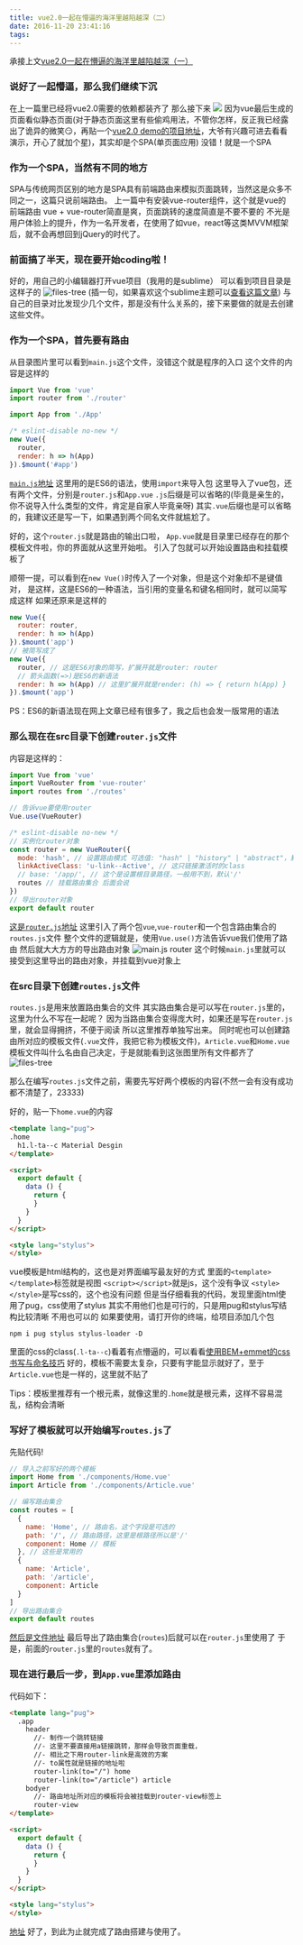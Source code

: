 ```yaml
---
title: vue2.0一起在懵逼的海洋里越陷越深（二）
date: 2016-11-20 23:41:16
tags:
---
```

承接上文[vue2.0一起在懵逼的海洋里越陷越深（一）](http://www.leenty.com/2016/10/21/vue2-1/)
### 说好了一起懵逼，那么我们继续下沉
在上一篇里已经将vue2.0需要的依赖都装齐了
那么接下来
![](http://upload-images.jianshu.io/upload_images/2005796-3fc063c8fb0b1fba.png?imageMogr2/auto-orient/strip%7CimageView2/2/w/1240)
因为vue最后生成的页面看似静态页面(对于静态页面这里有些偷鸡用法，不管你怎样，反正我已经露出了诡异的微笑😏，再贴一个[vue2.0 demo的项目地址](https://github.com/leenty/vue2)，大爷有兴趣可进去看看演示，开心了就加个星)，其实却是个SPA(单页面应用)
没错！就是一个SPA

### 作为一个SPA，当然有不同的地方
SPA与传统网页区别的地方是SPA具有前端路由来模拟页面跳转，当然这是众多不同之一，这篇只说前端路由。
上一篇中有安装vue-router组件，这个就是vue的前端路由
vue + vue-router简直是爽，页面跳转的速度简直是不要不要的
不光是用户体验上的提升，作为一名开发者，在使用了如vue，react等这类MVVM框架后，就不会再想回到jQuery的时代了。

### 前面搞了半天，现在要开始coding啦！
好的，用自己的小编辑器打开vue项目（我用的是sublime）
可以看到项目目录是这样子的
![files-tree](http://upload-images.jianshu.io/upload_images/2005796-e8d30c83712c89f2.png?imageMogr2/auto-orient/strip%7CimageView2/2/w/1240)
(插一句，如果喜欢这个sublime主题可以[查看这篇文章](http://www.leenty.com/2016/10/06/sublime-material-theme/))
与自己的目录对比发现少几个文件，那是没有什么关系的，接下来要做的就是去创建这些文件。

### 作为一个SPA，首先要有路由
从目录图片里可以看到`main.js`这个文件，没错这个就是程序的入口
这个文件的内容是这样的
```js
import Vue from 'vue'
import router from './router'

import App from './App'

/* eslint-disable no-new */
new Vue({
  router,
  render: h => h(App)
}).$mount('#app')
```
[`main.js`地址](https://github.com/leenty/vue2/blob/master/src/main.js)
这里用的是ES6的语法，使用`import`来导入包
这里导入了vue包，还有两个文件，分别是`router.js`和`App.vue`
`.js`后缀是可以省略的(毕竟是亲生的，你不说导入什么类型的文件，肯定是自家人毕竟亲呀)
其实`.vue`后缀也是可以省略的，我建议还是写一下，如果遇到两个同名文件就尴尬了。

好的，这个`router.js`就是路由的输出口啦，
`App.vue`就是目录里已经存在的那个模板文件啦，你的界面就从这里开始啦。
引入了包就可以开始设置路由和挂载模板了

顺带一提，可以看到在`new Vue()`时传入了一个对象，但是这个对象却不是键值对，
是这样，这是ES6的一种语法，当引用的变量名和键名相同时，就可以简写成这样
如果还原来是这样的
```js
new Vue({
  router: router,
  render: h => h(App)
}).$mount('app')
// 被简写成了
new Vue({
  router, // 这是ES6对象的简写，扩展开就是router: router
  // 箭头函数(=>)是ES6的新语法
  render: h => h(App) // 这里扩展开就是render: (h) => { return h(App) }
}).$mount('app')
```
PS：ES6的新语法现在网上文章已经有很多了，我之后也会发一版常用的语法

### 那么现在在src目录下创建`router.js`文件
内容是这样的：
```js
import Vue from 'vue'
import VueRouter from 'vue-router'
import routes from './routes'

// 告诉vue要使用router
Vue.use(VueRouter)

/* eslint-disable no-new */
// 实例化router对象
const router = new VueRouter({
  mode: 'hash', // 设置路由模式 可选值: "hash" | "history" | "abstract"，默认"hash"
  linkActiveClass: 'u-link--Active', // 这只链接激活时的class
  // base: '/app/', // 这个是设置根目录路径，一般用不到，默认'/'
  routes // 挂载路由集合 后面会说
})
// 导出router对象
export default router
```
[这是`router.js`地址](https://github.com/leenty/vue2/blob/master/src/router.js)
这里引入了两个包`vue`,`vue-router`和一个包含路由集合的`routes.js`文件
整个文件的逻辑就是，使用`Vue.use()`方法告诉vue我们使用了路由
然后就大大方方的导出路由对象
![main.js router](http://upload-images.jianshu.io/upload_images/2005796-ebc26fa935c8cf9a.png?imageMogr2/auto-orient/strip%7CimageView2/2/w/1240)
这个时候`main.js`里就可以接受到这里导出的路由对象，并挂载到vue对象上

### 在src目录下创建`routes.js`文件
`routes.js`是用来放置路由集合的文件
其实路由集合是可以写在`router.js`里的，这里为什么不写在一起呢？
因为当路由集合变得庞大时，如果还是写在`router.js`里，就会显得拥挤，不便于阅读
所以这里推荐单独写出来。
同时呢也可以创建路由所对应的模板文件(`.vue`文件，我把它称为模板文件)，`Article.vue`和`Home.vue`
模板文件叫什么名由自己决定，于是就能看到这张图里所有文件都齐了
![files-tree](http://upload-images.jianshu.io/upload_images/2005796-e8d30c83712c89f2.png?imageMogr2/auto-orient/strip%7CimageView2/2/w/1240)

那么在编写`routes.js`文件之前，需要先写好两个模板的内容(不然一会有没有成功都不清楚了，23333)

好的，贴一下`home.vue`的内容
```html
<template lang="pug">
.home
  h1.l-ta--c Material Desgin
</template>

<script>
  export default {
    data () {
      return {
      }
    }
  }
</script>

<style lang="stylus">
</style>
```
vue模板是html结构的，这也是对界面编写最友好的方式
里面的`<template> </template>`标签就是视图
`<script></script>`就是js，这个没有争议
`<style></style>`是写css的，这个也没有问题
但是当仔细看我的代码，发现里面html使用了pug，css使用了stylus
其实不用他们也是可行的，只是用pug和stylus写结构比较清晰
不用也可以的
如果要使用，请打开你的终端，给项目添加几个包
```shell
npm i pug stylus stylus-loader -D
```
里面的css的class(`.l-ta--c`)看着有点懵逼的，可以看看[使用BEM+emmet的css书写与命名技巧](http://www.leenty.com/2016/11/06/css书写与命名技巧/#main)
好的，模板不需要太复杂，只要有字能显示就好了，至于`Article.vue`也是一样的，这里就不贴了

Tips：模板里推荐有一个根元素，就像这里的`.home`就是根元素，这样不容易混乱，结构会清晰

### 写好了模板就可以开始编写`routes.js`了
先贴代码!
```js
// 导入之前写好的两个模板
import Home from './components/Home.vue'
import Article from './components/Article.vue'

// 编写路由集合
const routes = [
  {
    name: 'Home', // 路由名，这个字段是可选的
    path: '/', // 路由路径，这里是根路径所以是'/'
    component: Home // 模板
  }, // 这些是常用的
  {
    name: 'Article',
    path: '/article',
    component: Article
  }
]
// 导出路由集合
export default routes
```
[然后是文件地址](https://github.com/leenty/vue2/blob/master/src/routes.js)
最后导出了路由集合(`routes`)后就可以在`router.js`里使用了
于是，前面的`router.js`里的`routes`就有了。

### 现在进行最后一步，到`App.vue`里添加路由
代码如下：
```html
<template lang="pug">
  .app
    header
      //- 制作一个跳转链接
      //- 这里不要直接用a链接跳转，那样会导致页面重载，
      //- 相比之下用router-link是高效的方案
      //- to属性就是链接的地址啦
      router-link(to="/") home
      router-link(to="/article") article
    bodyer
      //- 路由地址所对应的模板将会被挂载到router-view标签上
      router-view
</template>

<script>
  export default {
    data () {
      return {
      }
    }
  }
</script>

<style lang="stylus">
</style>
```
[地址](https://github.com/leenty/vue2/blob/master/src/App.vue)
好了，到此为止就完成了路由搭建与使用了。
